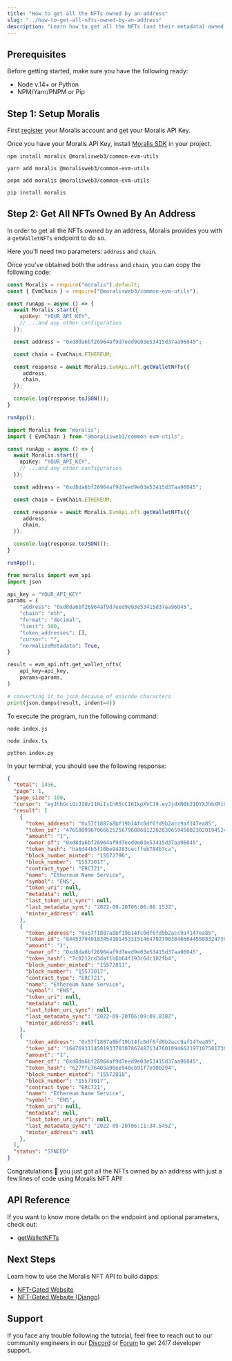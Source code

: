 ```yaml
---
title: "How to get all the NFTs owned by an address"
slug: "../how-to-get-all-nfts-owned-by-an-address"
description: "Learn how to get all the NFTs (and their metadata) owned by an address using the Moralis NFT API."
---
```

## Prerequisites

Before getting started, make sure you have the following ready:

- Node v.14+ or Python
- NPM/Yarn/PNPM or Pip

## Step 1: Setup Moralis

First [register](https://docs.moralis.io/docs/quickstart) your Moralis account and get your Moralis API Key.

Once you have your Moralis API Key, install [Moralis SDK](https://docs.moralis.io/docs/moralis-sdk) in your project.

```shell npm
npm install moralis @moralisweb3/common-evm-utils
```
```shell yarn
yarn add moralis @moralisweb3/common-evm-utils
```
```shell pnpm
pnpm add moralis @moralisweb3/common-evm-utils
```
```Text pip
pip install moralis
```



## Step 2: Get All NFTs Owned By An Address

In order to get all the NFTs owned by an address, Moralis provides you with a `getWalletNFTs` endpoint to do so.

Here you'll need two parameters: `address` and `chain`.

Once you've obtained both the `address` and `chain`, you can copy the following code:

```javascript index.js
const Moralis = require("moralis").default;
const { EvmChain } = require("@moralisweb3/common-evm-utils");

const runApp = async () => {
  await Moralis.start({
    apiKey: "YOUR_API_KEY",
    // ...and any other configuration
  });

  const address = "0xd8da6bf26964af9d7eed9e03e53415d37aa96045";

  const chain = EvmChain.ETHEREUM;

  const response = await Moralis.EvmApi.nft.getWalletNFTs({
     address,
     chain,
  });

  console.log(response.toJSON());
}

runApp();
```
```typescript index.ts
import Moralis from "moralis";
import { EvmChain } from "@moralisweb3/common-evm-utils";

const runApp = async () => {
  await Moralis.start({
    apiKey: "YOUR_API_KEY",
    // ...and any other configuration
  });

  const address = "0xd8da6bf26964af9d7eed9e03e53415d37aa96045";

  const chain = EvmChain.ETHEREUM;

  const response = await Moralis.EvmApi.nft.getWalletNFTs({
     address,
     chain,
  });

  console.log(response.toJSON());
}

runApp();
```
```python index.py
from moralis import evm_api
import json

api_key = "YOUR_API_KEY"
params = {
    "address": "0xd8da6bf26964af9d7eed9e03e53415d37aa96045", 
    "chain": "eth", 
    "format": "decimal", 
    "limit": 100, 
    "token_addresses": [], 
    "cursor": "", 
    "normalizeMetadata": True, 
}

result = evm_api.nft.get_wallet_nfts(
    api_key=api_key,
    params=params,
)

# converting it to json because of unicode characters
print(json.dumps(result, indent=4))
```



To execute the program, run the following command:

```Text Shell (JavaScript)
node index.js
```
```Text Shell (TypeScript)
node index.ts
```
```Text Shell (Python)
python index.py
```



In your terminal, you should see the following response:

```json Response
{
  "total": 1456,
  "page": 1,
  "page_size": 100,
  "cursor": "eyJhbGciOiJIUzI1NiIsInR5cCI6IkpXVCJ9.eyJjdXN0b21QYXJhbXMiOnsid2FsbGV0QWRkcmVzcyI6IjB4ZDhkYTZiZjI2OTY0YWY5ZDdlZWQ5ZTAzZTUzNDE1ZDM3YWE5NjA0NSJ9LCJrZXlzIjpbIjE2NjMyMzgxNzUuMDc3Il0sIndoZXJlIjp7Im93bmVyX29mIjoiMHhkOGRhNmJmMjY5NjRhZjlkN2VlZDllMDNlNTM0MTVkMzdhYTk2MDQ1In0sImxpbWl0IjoxMDAsIm9mZnNldCI6MCwib3JkZXIiOltdLCJ0b3RhbCI6MTQ1NiwicGFnZSI6MSwidGFpbE9mZnNldCI6MSwiaWF0IjoxNjY2NjgyNTUyfQ.E5DkWYvRTaFnVhgedRuT3IW-rb2V-ikFKwP2cg2Qf78",
  "result": [
    {
      "token_address": "0x57f1887a8bf19b14fc0df6fd9b2acc9af147ea85",
      "token_id": "4765809967066625256798886812262830659450023020194524584471225959000376492819",
      "amount": "1",
      "owner_of": "0xd8da6bf26964af9d7eed9e03e53415d37aa96045",
      "token_hash": "ba6d44b5f16be94283cecffeb784b7ca",
      "block_number_minted": "15572796",
      "block_number": "15573017",
      "contract_type": "ERC721",
      "name": "Ethereum Name Service",
      "symbol": "ENS",
      "token_uri": null,
      "metadata": null,
      "last_token_uri_sync": null,
      "last_metadata_sync": "2022-09-20T06:06:08.153Z",
      "minter_address": null
    },
    {
      "token_address": "0x57f1887a8bf19b14fc0df6fd9b2acc9af147ea85",
      "token_id": "84453794918345416145331514647027903846664455083247396107154093349515123913389",
      "amount": "1",
      "owner_of": "0xd8da6bf26964af9d7eed9e03e53415d37aa96045",
      "token_hash": "7c0212cd3daf1b6b64f193c6dc102fb4",
      "block_number_minted": "15572811",
      "block_number": "15573017",
      "contract_type": "ERC721",
      "name": "Ethereum Name Service",
      "symbol": "ENS",
      "token_uri": null,
      "metadata": null,
      "last_token_uri_sync": null,
      "last_metadata_sync": "2022-09-20T06:09:09.838Z",
      "minter_address": null
    },
    {
      "token_address": "0x57f1887a8bf19b14fc0df6fd9b2acc9af147ea85",
      "token_id": "16476931145019337030786748713476010946621971075817308111460324192065814192354",
      "amount": "1",
      "owner_of": "0xd8da6bf26964af9d7eed9e03e53415d37aa96045",
      "token_hash": "627ffc76405a90ee940cb91f7e90b294",
      "block_number_minted": "15572818",
      "block_number": "15573017",
      "contract_type": "ERC721",
      "name": "Ethereum Name Service",
      "symbol": "ENS",
      "token_uri": null,
      "metadata": null,
      "last_token_uri_sync": null,
      "last_metadata_sync": "2022-09-20T06:11:34.545Z",
      "minter_address": null
    },
  ],
  "status": "SYNCED"
}
```



Congratulations 🥳 you just got all the NFTs owned by an address with just a few lines of code using Moralis NFT API!

## API Reference

If you want to know more details on the endpoint and optional parameters, check out:

- [getWalletNFTs](https://docs.moralis.io/reference/getwalletnfts)

## Next Steps

Learn how to use the Moralis NFT API to build dapps:

- [NFT-Gated Website](https://docs.moralis.io/docs/nextjs-nft-gated-website)
- [NFT-Gated Website (Django)](https://docs.moralis.io/docs/nft-gated-website-in-django)

## Support

If you face any trouble following the tutorial, feel free to reach out to our community engineers in our [Discord](https://moralis.io/discord) or [Forum](https://forum.moralis.io) to get 24/7 developer support.